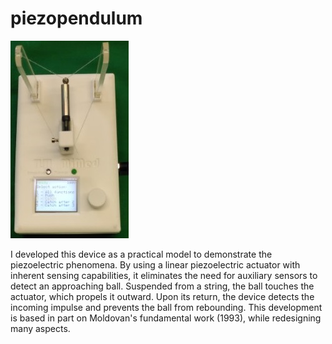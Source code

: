 # piezopendulum
[![Watch the video](https://github.com/julius-gun/piezopendulum/raw/refs/heads/main/assets/piezopendulum_thumbnail.jpg)](https://github.com/julius-gun/piezopendulum/raw/refs/heads/main/assets/piezopendulum.mp4)

I developed this device as a practical model to demonstrate the piezoelectric phenomena.
By using a linear piezoelectric actuator with inherent sensing capabilities, it eliminates the need
for auxiliary sensors to detect an approaching ball. Suspended from a string, the ball touches
the actuator, which propels it outward. Upon its return, the device detects the incoming impulse
and prevents the ball from rebounding. This development is based in part on Moldovan's fundamental work (1993), 
while redesigning many aspects.
